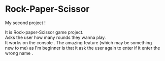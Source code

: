 # Rock-Paper-Scissor
My second project !

It is Rock-paper-Scissor game project.<br>
Asks the user how many rounds they wanna play. <br>
It works on the console . The amazing feature (which may be something new to me) as I'm beginner is that it ask the user again to enter if it enter the wrong name . <br>

